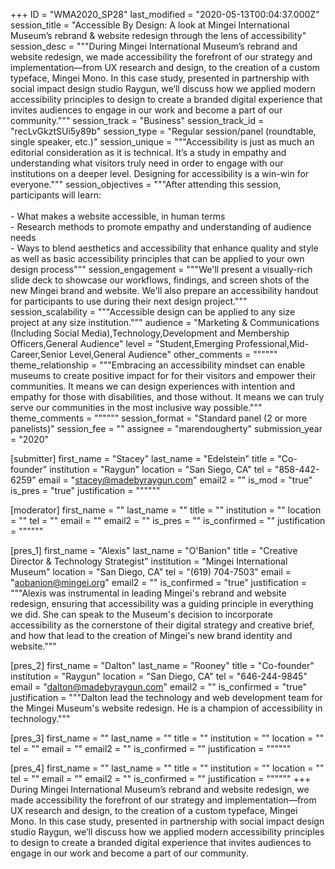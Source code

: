 +++
ID = "WMA2020_SP28"
last_modified = "2020-05-13T00:04:37.000Z"
session_title = "Accessible By Design: A look at Mingei International Museum’s rebrand & website redesign through the lens of accessibility"
session_desc = """During Mingei International Museum’s rebrand and website redesign, we made accessibility the forefront of our strategy and implementation—from UX research and design, to the creation of a custom typeface, Mingei Mono. In this case study, presented in partnership with social impact design studio Raygun, we’ll discuss how we applied modern accessibility principles to design to create a branded digital experience that invites audiences to engage in our work and become a part of our community."""
session_track = "Business"
session_track_id = "recLvGkztSUi5y89b"
session_type = "Regular session/panel (roundtable, single speaker, etc.)"
session_unique = """Accessibility is just as much an editorial consideration as it is technical. It’s a study in empathy and understanding what visitors truly need in order to engage with our institutions on a deeper level. Designing for accessibility is a win-win for everyone."""
session_objectives = """After attending this session, participants will learn:<br><br>- What makes a website accessible, in human terms<br>- Research methods to promote empathy and understanding of audience needs<br>- Ways to blend aesthetics and accessibility that enhance quality and style as well as basic accessibility principles that can be applied to your own design process"""
session_engagement = """We'll present a visually-rich slide deck to showcase our workflows, findings, and screen shots of the new Mingei brand and website. We'll also prepare an accessibility handout for participants to use during their next design project."""
session_scalability = """Accessible design can be applied to any size project at any size institution."""
audience = "Marketing & Communications (Including Social Media),Technology,Development and Membership Officers,General Audience"
level = "Student,Emerging Professional,Mid-Career,Senior Level,General Audience"
other_comments = """"""
theme_relationship = """Embracing an accessibility mindset can enable museums to create positive impact for for their visitors and empower their communities. It means we can design experiences with intention and empathy for those with disabilities, and those without. It means we can truly serve our communities in the most inclusive way possible."""
theme_comments = """"""
session_format = "Standard panel (2 or more panelists)"
session_fee = ""
assignee = "marendougherty"
submission_year = "2020"

[submitter]
first_name = "Stacey"
last_name = "Edelstein"
title = "Co-founder"
institution = "Raygun"
location = "San Siego, CA"
tel = "858-442-6259"
email = "stacey@madebyraygun.com"
email2 = ""
is_mod = "true"
is_pres = "true"
justification = """"""

[moderator]
first_name = ""
last_name = ""
title = ""
institution = ""
location = ""
tel = ""
email = ""
email2 = ""
is_pres = ""
is_confirmed = ""
justification = """"""

[pres_1]
first_name = "Alexis"
last_name = "O'Banion"
title = "Creative Director & Technology Strategist"
institution = "Mingei International Museum"
location = "San Diego, CA"
tel = "(619) 704-7503"
email = "aobanion@mingei.org"
email2 = ""
is_confirmed = "true"
justification = """Alexis was instrumental in leading Mingei's rebrand and website redesign, ensuring that accessibility was a guiding principle in everything we did. She can speak to the Museum's decision to incorporate accessibility as the cornerstone of their digital strategy and creative brief, and how that lead to the creation of Mingei's new brand identity and website."""

[pres_2]
first_name = "Dalton"
last_name = "Rooney"
title = "Co-founder"
institution = "Raygun"
location = "San Diego, CA"
tel = "646-244-9845"
email = "dalton@madebyraygun.com"
email2 = ""
is_confirmed = "true"
justification = """Dalton lead the technology and web development team for the Mingei Museum's website redesign. He is a champion of accessibility in technology."""

[pres_3]
first_name = ""
last_name = ""
title = ""
institution = ""
location = ""
tel = ""
email = ""
email2 = ""
is_confirmed = ""
justification = """"""

[pres_4]
first_name = ""
last_name = ""
title = ""
institution = ""
location = ""
tel = ""
email = ""
email2 = ""
is_confirmed = ""
justification = """"""
+++
During Mingei International Museum’s rebrand and website redesign, we made accessibility the forefront of our strategy and implementation—from UX research and design, to the creation of a custom typeface, Mingei Mono. In this case study, presented in partnership with social impact design studio Raygun, we’ll discuss how we applied modern accessibility principles to design to create a branded digital experience that invites audiences to engage in our work and become a part of our community.